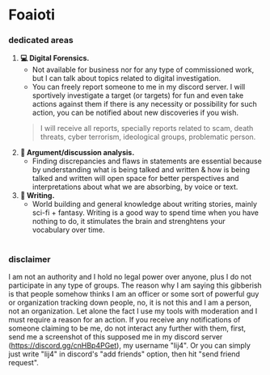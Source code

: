 # Foaioti
### dedicated areas
1. **💻 Digital Forensics.**
   - Not available for business nor for any type of commissioned work, but I can talk about topics related to digital investigation.
   - You can freely report someone to me in my discord server. I will sportively investigate a target (or targets) for fun and even take actions against them if there is any necessity or possibility for such action, you can be notified about new discoveries if you wish.
   >I will receive all reports, specially reports related to scam, death threats, cyber terrorism, ideological groups, problematic person.
2. **🧐 Argument/discussion analysis.**
   - Finding discrepancies and flaws in statements are essential because by understanding what is being talked and written & how is being talked and written will open space for better perspectives and interpretations about what we are absorbing, by voice or text.
3. **📖 Writing.**
   - World building and general knowledge about writing stories, mainly sci-fi + fantasy. Writing is a good way to spend time when you have nothing to do, it stimulates the brain and strenghtens your vocabulary over time.
#
### disclaimer
I am not an authority and I hold no legal power over anyone, plus I do not participate in any type of groups. The reason why I am saying this gibberish is that people somehow thinks I am an officer or some sort of powerful guy or organization tracking down people, no, it is not this and I am a person, not an organization. Let alone the fact I use my tools with moderation and I must require a reason for an action. If you receive any notifications of someone claiming to be me, do not interact any further with them, first, send me a screenshot of this supposed me in my discord server (https://discord.gg/cnHBp4PGet), my username "lij4". Or you can simply just write "lij4" in discord's "add friends" option, then hit "send friend request".
